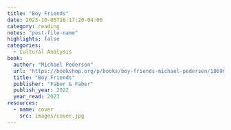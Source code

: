 ```yaml
---
title: "Boy Friends"
date: 2023-10-05T16:17:20-04:00
category: reading
notes: "post-file-name"
highlights: false
categories:
  - Cultural Analysis
book:
  author: "Michael Pederson"
  url: "https://bookshop.org/p/books/boy-friends-michael-pedersen/18698397"
  title: "Boy Friends"
  publisher: "Faber & Faber"
  publish_year: 2022
  year_read: 2023
resources:
  - name: cover
    src: images/cover.jpg
---
```


